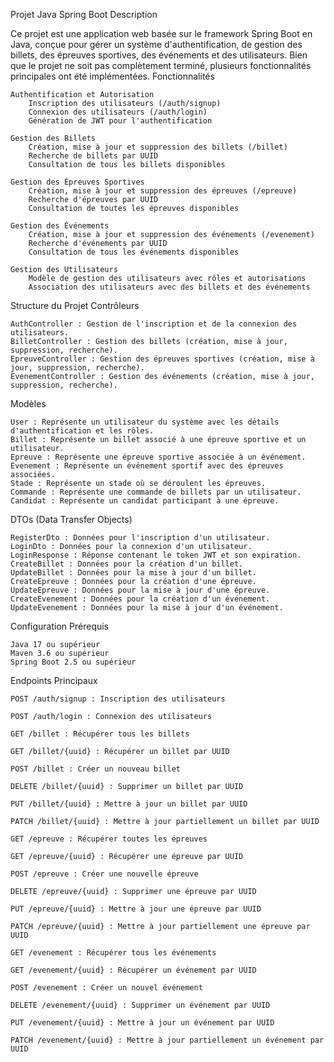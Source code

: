 Projet Java Spring Boot
Description

Ce projet est une application web basée sur le framework Spring Boot en Java, conçue pour gérer un système d'authentification, de gestion des billets, des épreuves sportives, des événements et des utilisateurs. Bien que le projet ne soit pas complètement terminé, plusieurs fonctionnalités principales ont été implémentées.
Fonctionnalités

    Authentification et Autorisation
        Inscription des utilisateurs (/auth/signup)
        Connexion des utilisateurs (/auth/login)
        Génération de JWT pour l'authentification

    Gestion des Billets
        Création, mise à jour et suppression des billets (/billet)
        Recherche de billets par UUID
        Consultation de tous les billets disponibles

    Gestion des Épreuves Sportives
        Création, mise à jour et suppression des épreuves (/epreuve)
        Recherche d'épreuves par UUID
        Consultation de toutes les épreuves disponibles

    Gestion des Événements
        Création, mise à jour et suppression des événements (/evenement)
        Recherche d'événements par UUID
        Consultation de tous les événements disponibles

    Gestion des Utilisateurs
        Modèle de gestion des utilisateurs avec rôles et autorisations
        Association des utilisateurs avec des billets et des événements

Structure du Projet
Contrôleurs

    AuthController : Gestion de l'inscription et de la connexion des utilisateurs.
    BilletController : Gestion des billets (création, mise à jour, suppression, recherche).
    EpreuveController : Gestion des épreuves sportives (création, mise à jour, suppression, recherche).
    EvenementController : Gestion des événements (création, mise à jour, suppression, recherche).

Modèles

    User : Représente un utilisateur du système avec les détails d'authentification et les rôles.
    Billet : Représente un billet associé à une épreuve sportive et un utilisateur.
    Epreuve : Représente une épreuve sportive associée à un événement.
    Evenement : Représente un événement sportif avec des épreuves associées.
    Stade : Représente un stade où se déroulent les épreuves.
    Commande : Représente une commande de billets par un utilisateur.
    Candidat : Représente un candidat participant à une épreuve.

DTOs (Data Transfer Objects)

    RegisterDto : Données pour l'inscription d'un utilisateur.
    LoginDto : Données pour la connexion d'un utilisateur.
    LoginResponse : Réponse contenant le token JWT et son expiration.
    CreateBillet : Données pour la création d'un billet.
    UpdateBillet : Données pour la mise à jour d'un billet.
    CreateEpreuve : Données pour la création d'une épreuve.
    UpdateEpreuve : Données pour la mise à jour d'une épreuve.
    CreateEvenement : Données pour la création d'un événement.
    UpdateEvenement : Données pour la mise à jour d'un événement.

Configuration
Prérequis

    Java 17 ou supérieur
    Maven 3.6 ou supérieur
    Spring Boot 2.5 ou supérieur

Endpoints Principaux

    POST /auth/signup : Inscription des utilisateurs

    POST /auth/login : Connexion des utilisateurs

    GET /billet : Récupérer tous les billets

    GET /billet/{uuid} : Récupérer un billet par UUID

    POST /billet : Créer un nouveau billet

    DELETE /billet/{uuid} : Supprimer un billet par UUID

    PUT /billet/{uuid} : Mettre à jour un billet par UUID

    PATCH /billet/{uuid} : Mettre à jour partiellement un billet par UUID

    GET /epreuve : Récupérer toutes les épreuves

    GET /epreuve/{uuid} : Récupérer une épreuve par UUID

    POST /epreuve : Créer une nouvelle épreuve

    DELETE /epreuve/{uuid} : Supprimer une épreuve par UUID

    PUT /epreuve/{uuid} : Mettre à jour une épreuve par UUID

    PATCH /epreuve/{uuid} : Mettre à jour partiellement une épreuve par UUID

    GET /evenement : Récupérer tous les événements

    GET /evenement/{uuid} : Récupérer un événement par UUID

    POST /evenement : Créer un nouvel événement

    DELETE /evenement/{uuid} : Supprimer un événement par UUID

    PUT /evenement/{uuid} : Mettre à jour un événement par UUID

    PATCH /evenement/{uuid} : Mettre à jour partiellement un événement par UUID
